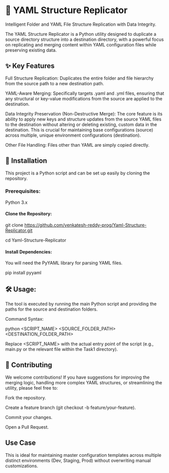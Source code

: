 # 📁 YAML Structure Replicator

Intelligent Folder and YAML File Structure Replication with Data Integrity.

The YAML Structure Replicator is a Python utility designed to duplicate a source directory structure into a destination directory, with a powerful focus on replicating and merging content within YAML configuration files while preserving existing data.

## ✨ Key Features

Full Structure Replication: Duplicates the entire folder and file hierarchy from the source path to a new destination path.

YAML-Aware Merging: Specifically targets .yaml and .yml files, ensuring that any structural or key-value modifications from the source are applied to the destination.

Data Integrity Preservation (Non-Destructive Merge): The core feature is its ability to apply new keys and structure updates from the source YAML files to the destination without altering or deleting existing, custom data in the destination. This is crucial for maintaining base configurations (source) across multiple, unique environment configurations (destination).

Other File Handling: Files other than YAML are simply copied directly.

## 🚀 Installation

This project is a Python script and can be set up easily by cloning the repository.

### Prerequisites:

Python 3.x

#### Clone the Repository:
   
git clone https://github.com/venkatesh-reddy-prog/Yaml-Structure-Replicator.git

cd Yaml-Structure-Replicator

#### Install Dependencies:
   
You will need the PyYAML library for parsing YAML files.

pip install pyyaml

## 🛠️ Usage:

The tool is executed by running the main Python script and providing the paths for the source and destination folders.

Command Syntax:

python <SCRIPT_NAME> <SOURCE_FOLDER_PATH> <DESTINATION_FOLDER_PATH>

Replace <SCRIPT_NAME> with the actual entry point of the script (e.g., main.py or the relevant file within the Task1 directory).

## 🤝 Contributing

We welcome contributions! If you have suggestions for improving the merging logic, handling more complex YAML structures, or streamlining the utility, please feel free to:

Fork the repository.

Create a feature branch (git checkout -b feature/your-feature).

Commit your changes.

Open a Pull Request.

## Use Case

This is ideal for maintaining master configuration templates across multiple distinct environments (Dev, Staging, Prod) without overwriting manual customizations.









